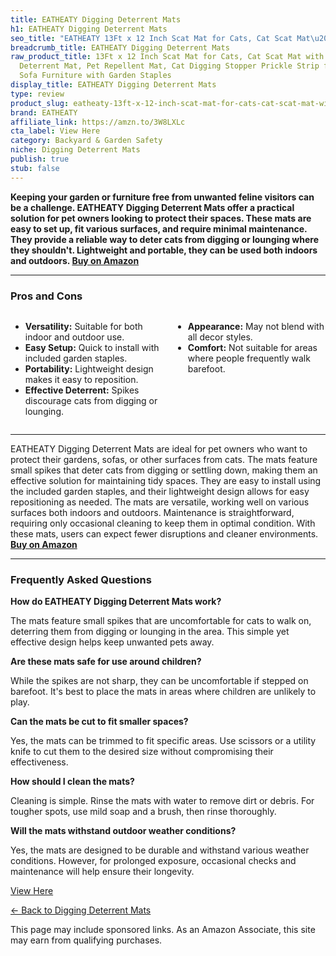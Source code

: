 ```yaml
---
title: EATHEATY Digging Deterrent Mats
h1: EATHEATY Digging Deterrent Mats
seo_title: "EATHEATY 13Ft x 12 Inch Scat Mat for Cats, Cat Scat Mat\u2026"
breadcrumb_title: EATHEATY Digging Deterrent Mats
raw_product_title: 13Ft x 12 Inch Scat Mat for Cats, Cat Scat Mat with Spikes, Anti-Cats
  Deterrent Mat, Pet Repellent Mat, Cat Digging Stopper Prickle Strip for Indoor Outdoor
  Sofa Furniture with Garden Staples
display_title: EATHEATY Digging Deterrent Mats
type: review
product_slug: eatheaty-13ft-x-12-inch-scat-mat-for-cats-cat-scat-mat-with-spikes-anti-b155889a
brand: EATHEATY
affiliate_link: https://amzn.to/3W8LXLc
cta_label: View Here
category: Backyard & Garden Safety
niche: Digging Deterrent Mats
publish: true
stub: false
---
```


<div id="intro" class="full-width">
  <p><strong>Keeping your garden or furniture free from unwanted feline visitors can be a challenge. EATHEATY Digging Deterrent Mats offer a practical solution for pet owners looking to protect their spaces. These mats are easy to set up, fit various surfaces, and require minimal maintenance. They provide a reliable way to deter cats from digging or lounging where they shouldn't. Lightweight and portable, they can be used both indoors and outdoors. <a href="https://amzn.to/3W8LXLc" rel="nofollow sponsored noopener" target="_blank"><strong>Buy on Amazon</strong></a></strong></p>
</div>

<hr />
<h3 id="pros-cons">Pros and Cons</h3>
<div class="pc-grid" style="display:grid;grid-template-columns:1fr 1fr;gap:16px;">
  <ul>
    <li><strong>Versatility:</strong> Suitable for both indoor and outdoor use.</li>
    <li><strong>Easy Setup:</strong> Quick to install with included garden staples.</li>
    <li><strong>Portability:</strong> Lightweight design makes it easy to reposition.</li>
    <li><strong>Effective Deterrent:</strong> Spikes discourage cats from digging or lounging.</li>
  </ul>
  <ul>
    <li><strong>Appearance:</strong> May not blend with all decor styles.</li>
    <li><strong>Comfort:</strong> Not suitable for areas where people frequently walk barefoot.</li>
  </ul>
</div>
<hr />

<div class="full-width">
  <p>EATHEATY Digging Deterrent Mats are ideal for pet owners who want to protect their gardens, sofas, or other surfaces from cats. The mats feature small spikes that deter cats from digging or settling down, making them an effective solution for maintaining tidy spaces. They are easy to install using the included garden staples, and their lightweight design allows for easy repositioning as needed. The mats are versatile, working well on various surfaces both indoors and outdoors. Maintenance is straightforward, requiring only occasional cleaning to keep them in optimal condition. With these mats, users can expect fewer disruptions and cleaner environments. <a href="https://amzn.to/3W8LXLc" rel="nofollow sponsored noopener" target="_blank"><strong>Buy on Amazon</strong></a></p>
</div>

<hr />
<h3 id="faqs">Frequently Asked Questions</h3>

<p><strong>How do EATHEATY Digging Deterrent Mats work?</strong></p>
<p>The mats feature small spikes that are uncomfortable for cats to walk on, deterring them from digging or lounging in the area. This simple yet effective design helps keep unwanted pets away.</p>

<p><strong>Are these mats safe for use around children?</strong></p>
<p>While the spikes are not sharp, they can be uncomfortable if stepped on barefoot. It's best to place the mats in areas where children are unlikely to play.</p>

<p><strong>Can the mats be cut to fit smaller spaces?</strong></p>
<p>Yes, the mats can be trimmed to fit specific areas. Use scissors or a utility knife to cut them to the desired size without compromising their effectiveness.</p>

<p><strong>How should I clean the mats?</strong></p>
<p>Cleaning is simple. Rinse the mats with water to remove dirt or debris. For tougher spots, use mild soap and a brush, then rinse thoroughly.</p>

<p><strong>Will the mats withstand outdoor weather conditions?</strong></p>
<p>Yes, the mats are designed to be durable and withstand various weather conditions. However, for prolonged exposure, occasional checks and maintenance will help ensure their longevity.</p>
<p><a class="btn" href="https://amzn.to/3W8LXLc" target="_blank" rel="nofollow sponsored noopener">View Here</a></p>
<p><a href="/roundups/backyard-garden-safety/digging-deterrent-mats/">← Back to Digging Deterrent Mats</a></p>
<aside class="disclosure">This page may include sponsored links. As an Amazon Associate, this site may earn from qualifying purchases.</aside>
